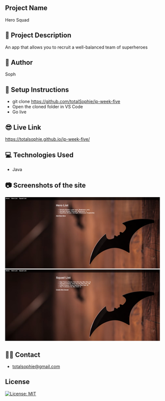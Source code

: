 ## Project Name

Hero Squad

## 🔭 Project Description

An app that allows you to recruit a well-balanced team of superheroes

## 👷 Author

Soph

## 🔨 Setup Instructions
- git clone https://github.com/totalSophie/ip-week-five
- Open the cloned folder in VS Code
- Go live

## 😎 Live Link
https://totalsophie.github.io/ip-week-five/

## 💻 Technologies Used
- Java

## 📷 Screenshots of the site
![Image of screenshot](https://github.com/totalSophie/ip-week-five/blob/main/src/main/resources/public/css/images/Screenshot%20from%202023-11-27%2022-19-59.png)
![Image of screenshot](https://github.com/totalSophie/ip-week-five/blob/main/src/main/resources/public/css/images/Screenshot%20from%202023-11-27%2022-21-04.png)

## 👨‍💻 Contact
- totalsophie@gmail.com

## License
[![License: MIT](https://img.shields.io/badge/License-MIT-yellow.svg)](https://opensource.org/licenses/MIT)
